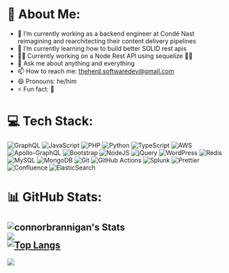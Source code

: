 # 🚀 About Me:
- 🔭 I’m currently working as a backend engineer at Condé Nast reimagining and rearchitecting their content delivery pipelines
- 🌱 I’m currently learning how to build better SOLID rest apis
- 👷‍♂️ Currently working on a Node Rest API using sequelize 🤷‍♂️
- 💬 Ask me about anything and everything
- 📫 How to reach me: theherd.softwaredev@gmail.com
- 😄 Pronouns: he/him
- ⚡ Fun fact: 🥋


# 💻 Tech Stack:
![GraphQL](https://img.shields.io/badge/-GraphQL-E10098?style=for-the-badge&logo=graphql&logoColor=white) ![JavaScript](https://img.shields.io/badge/javascript-%23323330.svg?style=for-the-badge&logo=javascript&logoColor=%23F7DF1E) ![PHP](https://img.shields.io/badge/php-%23777BB4.svg?style=for-the-badge&logo=php&logoColor=white) ![Python](https://img.shields.io/badge/python-3670A0?style=for-the-badge&logo=python&logoColor=ffdd54) ![TypeScript](https://img.shields.io/badge/typescript-%23007ACC.svg?style=for-the-badge&logo=typescript&logoColor=white) ![AWS](https://img.shields.io/badge/AWS-%23FF9900.svg?style=for-the-badge&logo=amazon-aws&logoColor=white) ![Apollo-GraphQL](https://img.shields.io/badge/-ApolloGraphQL-311C87?style=for-the-badge&logo=apollo-graphql) ![Bootstrap](https://img.shields.io/badge/bootstrap-%238511FA.svg?style=for-the-badge&logo=bootstrap&logoColor=white) ![NodeJS](https://img.shields.io/badge/node.js-6DA55F?style=for-the-badge&logo=node.js&logoColor=white) ![jQuery](https://img.shields.io/badge/jquery-%230769AD.svg?style=for-the-badge&logo=jquery&logoColor=white) ![WordPress](https://img.shields.io/badge/WordPress-%23117AC9.svg?style=for-the-badge&logo=WordPress&logoColor=white) ![Redis](https://img.shields.io/badge/redis-%23DD0031.svg?style=for-the-badge&logo=redis&logoColor=white) ![MySQL](https://img.shields.io/badge/mysql-4479A1.svg?style=for-the-badge&logo=mysql&logoColor=white) ![MongoDB](https://img.shields.io/badge/MongoDB-%234ea94b.svg?style=for-the-badge&logo=mongodb&logoColor=white) ![Git](https://img.shields.io/badge/git-%23F05033.svg?style=for-the-badge&logo=git&logoColor=white) ![GitHub Actions](https://img.shields.io/badge/github%20actions-%232671E5.svg?style=for-the-badge&logo=githubactions&logoColor=white) ![Splunk](https://img.shields.io/badge/splunk-%23000000.svg?style=for-the-badge&logo=splunk&logoColor=white) ![Prettier](https://img.shields.io/badge/prettier-%23F7B93E.svg?style=for-the-badge&logo=prettier&logoColor=black) ![Confluence](https://img.shields.io/badge/confluence-%23172BF4.svg?style=for-the-badge&logo=confluence&logoColor=white) ![ElasticSearch](https://img.shields.io/badge/-ElasticSearch-005571?style=for-the-badge&logo=elasticsearch)
# 📊 GitHub Stats:
![connorbrannigan's Stats](https://github-readme-stats.vercel.app/api?username=connorbrannigan&theme=tokyonight&show_icons=true&hide_border=true&count_private=true)<br/>
![](https://nirzak-streak-stats.vercel.app/?user=connorbrannigan&theme=tokyonight&hide_border=true)<br/>
[![Top Langs](https://github-readme-stats.vercel.app/api/top-langs/?username=connorbrannigan&theme=tokyonight&count_private=true&layout=donut&hide_border=true)](https://github.com/EthanJamesLew/github-readme-stats-academic)
---
[![](https://visitcount.itsvg.in/api?id=connorbrannigan&icon=0&color=0)](https://visitcount.itsvg.in)
